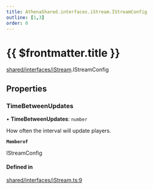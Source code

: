 ```yaml
---
title: AthenaShared.interfaces.iStream.IStreamConfig
outline: [1,3]
order: 0
---
```


# {{ $frontmatter.title }}


[shared/interfaces/iStream](../modules/shared_interfaces_iStream.md).IStreamConfig

## Properties

### TimeBetweenUpdates

• **TimeBetweenUpdates**: `number`

How often the interval will update players.

**`Memberof`**

IStreamConfig

#### Defined in

[shared/interfaces/iStream.ts:9](https://github.com/Stuyk/altv-athena/blob/217ba5f/src/core/shared/interfaces/iStream.ts#L9)
